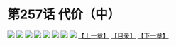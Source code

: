 # 第257话 代价（中）
![](https://mhpic.xiaomingtaiji.net/comic/D/斗破苍穹拆分版/257话/1.jpg-zymk.middle.webp)
![](https://mhpic.xiaomingtaiji.net/comic/D/斗破苍穹拆分版/257话/2.jpg-zymk.middle.webp)
![](https://mhpic.xiaomingtaiji.net/comic/D/斗破苍穹拆分版/257话/3.jpg-zymk.middle.webp)
![](https://mhpic.xiaomingtaiji.net/comic/D/斗破苍穹拆分版/257话/4.jpg-zymk.middle.webp)
![](https://mhpic.xiaomingtaiji.net/comic/D/斗破苍穹拆分版/257话/5.jpg-zymk.middle.webp)
![](https://mhpic.xiaomingtaiji.net/comic/D/斗破苍穹拆分版/257话/6.jpg-zymk.middle.webp)
![](https://mhpic.xiaomingtaiji.net/comic/D/斗破苍穹拆分版/257话/7.jpg-zymk.middle.webp)
![](https://mhpic.xiaomingtaiji.net/comic/D/斗破苍穹拆分版/257话/8.jpg-zymk.middle.webp)
[【上一章】](./256.md)
[【目录】](./READMD.md)
[【下一章】](./258.md)
